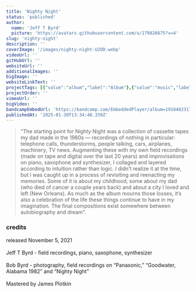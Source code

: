 ```yaml
---
title: 'Nighty Night'
status: 'published'
author:
  name: 'Jeff T Byrd'
  picture: 'https://avatars.githubusercontent.com/u/179826675?v=4'
slug: 'nighty-night'
description: ''
coverImage: '/images/nighty-night-U2OD.webp'
videoUrl: ''
gitHubUrl: ''
websiteUrl: ''
additionalImages: ''
bigImage: ''
websiteLinkText: ''
projectTags: [{"value":"album","label":"Album"},{"value":"music","label":"Music"}]
projectOrder: ''
vimeoUrl: ''
bigVideo: ''
bandcampEmbedUrl: 'https://bandcamp.com/EmbeddedPlayer/album=1918482317/size=large/bgcol=ffffff/linkcol=0687f5/transparent=true/'
publishedAt: '2025-01-30T13:34:48.339Z'
---
```


> "The starting point for Nighty Night was a collection of cassette tapes my dad made in the 1980s — recordings of nothing in particular: telephone calls, thunderstorms, people talking, cars, airplanes, machinery, TV news. Augmenting these with my own field recordings (made on tape and digital over the last 20 years) and improvisations on piano, saxophone and synthesizer, I collaged and layered according to intuition rather than logic. I didn’t realize it at the time, but I was caught up in a process of revisiting and reenacting my memories. Some of it is about my childhood, some about my dad (who died of cancer a couple years back) and about a city I loved and left (New Orleans). As much as the album mourns those losses, it’s also a celebration of the life these things continue to have in my imagination. The final compositions exist somewhere between autobiography and dream".

### credits

released November 5, 2021\
\
Jeff T Byrd - field recordings, piano, saxophone, synthesizer\
\
Bob Byrd - photography, field recordings on “Panasonic,” “Goodwater, Alabama 1982” and “Nighty Night”\
\
Mastered by James Plotkin